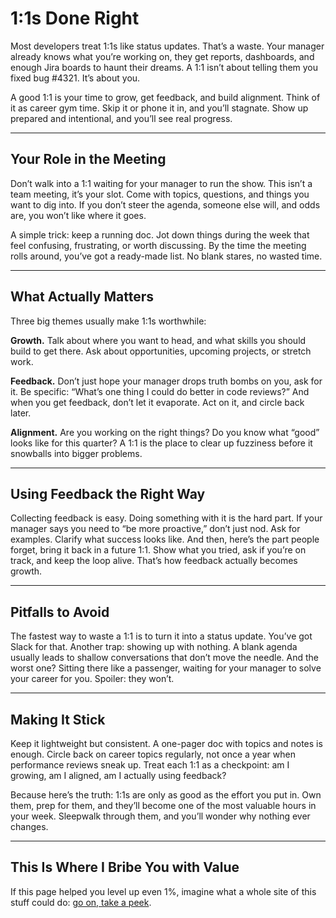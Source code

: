 # 1:1s Done Right  

Most developers treat 1:1s like status updates. That’s a waste. Your manager already knows what you’re working on, they get reports, dashboards, and enough Jira boards to haunt their dreams. A 1:1 isn’t about telling them you fixed bug #4321. It’s about you.  

A good 1:1 is your time to grow, get feedback, and build alignment. Think of it as career gym time. Skip it or phone it in, and you’ll stagnate. Show up prepared and intentional, and you’ll see real progress.  

---

## Your Role in the Meeting  

Don’t walk into a 1:1 waiting for your manager to run the show. This isn’t a team meeting, it’s your slot. Come with topics, questions, and things you want to dig into. If you don’t steer the agenda, someone else will, and odds are, you won’t like where it goes.  

A simple trick: keep a running doc. Jot down things during the week that feel confusing, frustrating, or worth discussing. By the time the meeting rolls around, you’ve got a ready-made list. No blank stares, no wasted time.  

---

## What Actually Matters  

Three big themes usually make 1:1s worthwhile:  

**Growth.** Talk about where you want to head, and what skills you should build to get there. Ask about opportunities, upcoming projects, or stretch work.  

**Feedback.** Don’t just hope your manager drops truth bombs on you, ask for it. Be specific: “What’s one thing I could do better in code reviews?” And when you get feedback, don’t let it evaporate. Act on it, and circle back later.  

**Alignment.** Are you working on the right things? Do you know what “good” looks like for this quarter? A 1:1 is the place to clear up fuzziness before it snowballs into bigger problems.  

---

## Using Feedback the Right Way  

Collecting feedback is easy. Doing something with it is the hard part. If your manager says you need to “be more proactive,” don’t just nod. Ask for examples. Clarify what success looks like. And then, here’s the part people forget, bring it back in a future 1:1. Show what you tried, ask if you’re on track, and keep the loop alive. That’s how feedback actually becomes growth.  

---

## Pitfalls to Avoid  

The fastest way to waste a 1:1 is to turn it into a status update. You’ve got Slack for that. Another trap: showing up with nothing. A blank agenda usually leads to shallow conversations that don’t move the needle. And the worst one? Sitting there like a passenger, waiting for your manager to solve your career for you. Spoiler: they won’t.  

---

## Making It Stick  

Keep it lightweight but consistent. A one-pager doc with topics and notes is enough. Circle back on career topics regularly, not once a year when performance reviews sneak up. Treat each 1:1 as a checkpoint: am I growing, am I aligned, am I actually using feedback?  

Because here’s the truth: 1:1s are only as good as the effort you put in. Own them, prep for them, and they’ll become one of the most valuable hours in your week. Sleepwalk through them, and you’ll wonder why nothing ever changes.  

---

## This Is Where I Bribe You with Value

If this page helped you level up even 1%, imagine what a whole site of this stuff could do: [go on, take a peek](https://www.bytestoskills.co/).
